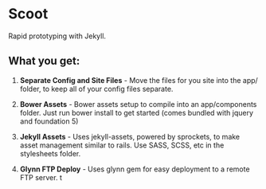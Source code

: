 Scoot
===

Rapid prototyping with Jekyll.


What you get:
---

1. **Separate Config and Site Files** - Move the files for you site into the app/ folder, to keep all of your config files separate.

2. **Bower Assets** - Bower assets setup to compile into an app/components folder. Just run bower install to get started (comes bundled with jquery and foundation 5)

3. **Jekyll Assets** - Uses jekyll-assets, powered by sprockets, to make asset management similar to rails. Use SASS, SCSS, etc in the stylesheets folder.

4. **Glynn FTP Deploy** - Uses glynn gem for easy deployment to a remote FTP server.
t
